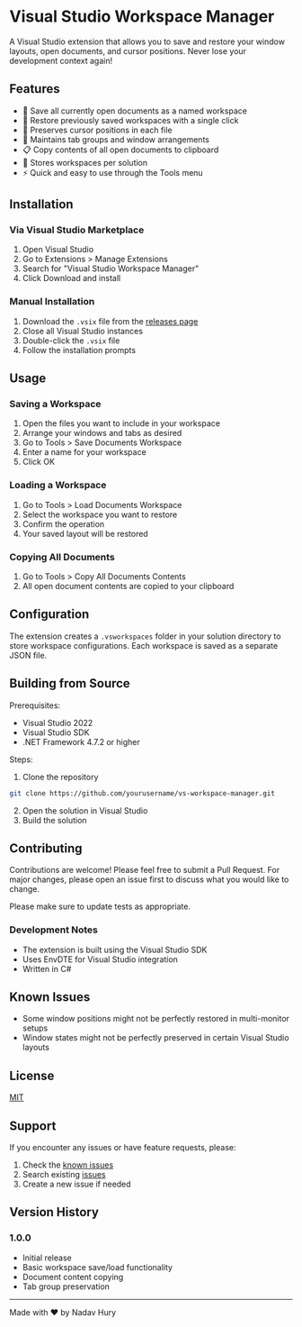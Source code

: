 # Visual Studio Workspace Manager

A Visual Studio extension that allows you to save and restore your window layouts, open documents, and cursor positions. Never lose your development context again!

## Features

- 📑 Save all currently open documents as a named workspace
- 🔄 Restore previously saved workspaces with a single click
- 📍 Preserves cursor positions in each file
- 🎯 Maintains tab groups and window arrangements
- 📋 Copy contents of all open documents to clipboard
- 💾 Stores workspaces per solution
- ⚡ Quick and easy to use through the Tools menu

## Installation

### Via Visual Studio Marketplace
1. Open Visual Studio
2. Go to Extensions > Manage Extensions
3. Search for "Visual Studio Workspace Manager"
4. Click Download and install

### Manual Installation
1. Download the `.vsix` file from the [releases page](../../releases)
2. Close all Visual Studio instances
3. Double-click the `.vsix` file
4. Follow the installation prompts

## Usage

### Saving a Workspace
1. Open the files you want to include in your workspace
2. Arrange your windows and tabs as desired
3. Go to Tools > Save Documents Workspace
4. Enter a name for your workspace
5. Click OK

### Loading a Workspace
1. Go to Tools > Load Documents Workspace
2. Select the workspace you want to restore
3. Confirm the operation
4. Your saved layout will be restored

### Copying All Documents
1. Go to Tools > Copy All Documents Contents
2. All open document contents are copied to your clipboard

## Configuration

The extension creates a `.vsworkspaces` folder in your solution directory to store workspace configurations. Each workspace is saved as a separate JSON file.

## Building from Source

Prerequisites:
- Visual Studio 2022
- Visual Studio SDK
- .NET Framework 4.7.2 or higher

Steps:
1. Clone the repository
```bash
git clone https://github.com/yourusername/vs-workspace-manager.git
```

2. Open the solution in Visual Studio
3. Build the solution

## Contributing

Contributions are welcome! Please feel free to submit a Pull Request. For major changes, please open an issue first to discuss what you would like to change.

Please make sure to update tests as appropriate.

### Development Notes
- The extension is built using the Visual Studio SDK
- Uses EnvDTE for Visual Studio integration
- Written in C#

## Known Issues

- Some window positions might not be perfectly restored in multi-monitor setups
- Window states might not be perfectly preserved in certain Visual Studio layouts

## License

[MIT](LICENSE)

## Support

If you encounter any issues or have feature requests, please:
1. Check the [known issues](#known-issues)
2. Search existing [issues](../../issues)
3. Create a new issue if needed

## Version History

### 1.0.0
- Initial release
- Basic workspace save/load functionality
- Document content copying
- Tab group preservation

---

Made with ❤️ by Nadav Hury